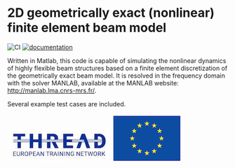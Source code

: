 # 2D geometrically exact (nonlinear) finite element beam model

![CI](https://github.com/THREAD-3-2/example_gni_project/workflows/CI/badge.svg)
[![documentation](https://img.shields.io/badge/docs-passing-<COLOR>.svg)](https://THREAD-3-2.github.io/NL_2D_FEM/)

Written in Matlab, this code is capable of simulating the nonlinear dynamics of highly flexible beam structures based on a finite element discretization of the geometrically exact beam model. It is resolved in the frequency domain with the solver MANLAB, available at the MANLAB website: <http://manlab.lma.cnrs-mrs.fr/>.

Several example test cases are included.

![](https://github.com/THREAD-3-2/.github/blob/main/profile/thread-logo.jpg)
![](https://github.com/THREAD-3-2/.github/blob/main/profile/flag_yellow.png)
